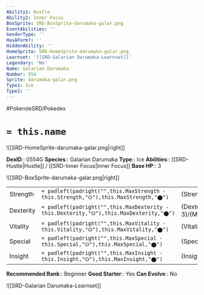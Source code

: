 ```yaml
---
Ability1: Hustle
Ability2: Inner Focus
BoxSprite: SRD-BoxSprite-darumaka-galar.png
EventAbilities: ''
GenderType: ''
HasAForm?: ''
HiddenAbility: ''
HomeSprite: SRD-HomeSprite-darumaka-galar.png
Learnset: '[[SRD-Galarian Darumaka-Learnset]]'
Legendary: 'No'
Name: Galarian Darumaka
Number: 554
Sprite: darumaka-galar.png
Type1: Ice
Type2: ''
---
```


#PokeroleSRD/Pokedex

# `= this.name`

![[SRD-HomeSprite-darumaka-galar.png|right]]

**DexID**:: 0554G
**Species**:: Galarian Darumaka
**Type**:: Ice
**Abilities**:: [[SRD-Hustle|Hustle]] / [[SRD-Inner Focus|Inner Focus]]
**Base HP**:: 3

![[SRD-BoxSprite-darumaka-galar.png|right]]

|           |                                                                                        |                                          |
| --------- | -------------------------------------------------------------------------------------- | ---------------------------------------- |
| Strength  | `= padleft(padright("",this.MaxStrength - this.Strength,"⭘"),this.MaxStrength,"⬤")`    | (Strength::3)/(MaxStrength::7)   |
| Dexterity | `= padleft(padright("",this.MaxDexterity - this.Dexterity,"⭘"),this.MaxDexterity,"⬤")` | (Dexterity:: 3)/(MaxDexterity::6) |
| Vitality  | `= padleft(padright("",this.MaxVitality - this.Vitality,"⭘"),this.MaxVitality,"⬤")`    | (Vitality::2)/(MaxVitality::4)   |
| Special   | `= padleft(padright("",this.MaxSpecial - this.Special,"⭘"),this.MaxSpecial,"⬤")`       | (Special::1)/(MaxSpecial::3)     |
| Insight   | `= padleft(padright("",this.MaxInsight - this.Insight,"⭘"),this.MaxInsight,"⬤")`       | (Insight::2)/(MaxInsight::4)     |

**Recommended Rank**:: Beginner
**Good Starter**:: Yes
**Can Evolve**:: No

![[SRD-Galarian Darumaka-Learnset]]